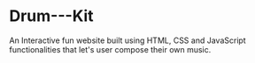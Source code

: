 # Drum---Kit
An Interactive fun website built using HTML, CSS and JavaScript functionalities that let's user compose their own music.

